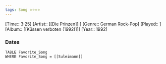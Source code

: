 ```yaml
---
tags: Song ⭐⭐⭐⭐ 
---
```

[Time:: 3:25]
[Artist:: [[Die Prinzen]] ]
[Genre:: German Rock-Pop]
[Played:: ]
[Album:: [[Küssen verboten (1992)]]]
[Year:: 1992]
### Dates
````dataview
TABLE Favorite_Song
WHERE Favorite_Song = [[Suleimann]]
````